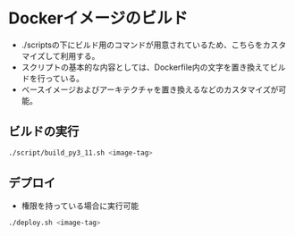 # Dockerイメージのビルド

- ./scriptsの下にビルド用のコマンドが用意されているため、こちらをカスタマイズして利用する。
- スクリプトの基本的な内容としては、Dockerfile内の文字を置き換えてビルドを行っている。
- ベースイメージおよびアーキテクチャを置き換えるなどのカスタマイズが可能。

## ビルドの実行

```bash
./script/build_py3_11.sh <image-tag>
```

## デプロイ

- 権限を持っている場合に実行可能

```bash
./deploy.sh <image-tag>
```
